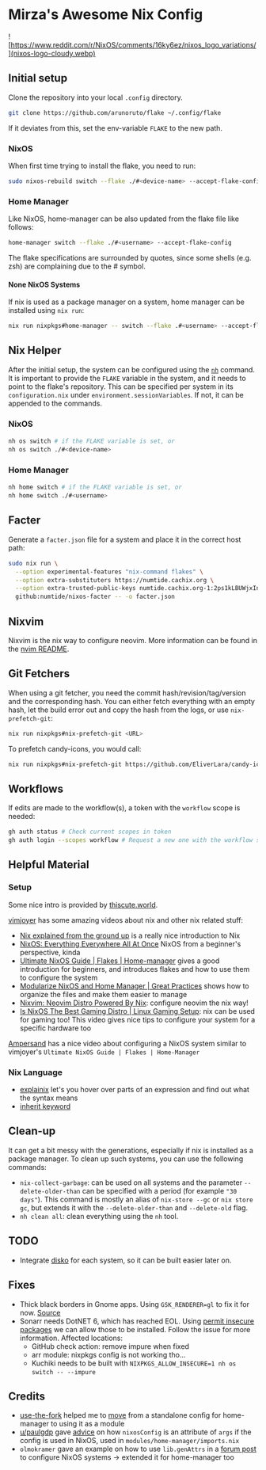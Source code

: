 # Mirza's Awesome Nix Config

<!-- ![https://www.reddit.com/r/NixOS/comments/16ky6ez/nixos_logo_variations/](https://preview.redd.it/nixos-logo-variations-v0-yr95r3otvsob1.png?width=1024&format=png&auto=webp&s=d0a14a613101103a31844ab60a711128286468a2) -->

![https://www.reddit.com/r/NixOS/comments/16ky6ez/nixos_logo_variations/](nixos-logo-cloudy.webp)

## Initial setup

Clone the repository into your local `.config` directory.

```sh
git clone https://github.com/arunoruto/flake ~/.config/flake
```

If it deviates from this, set the env-variable `FLAKE` to the new path.

### NixOS

When first time trying to install the flake, you need to run:

```sh
sudo nixos-rebuild switch --flake ./#<device-name> --accept-flake-config
```

### Home Manager

Like NixOS, home-manager can be also updated from the flake file like follows:

```sh
home-manager switch --flake ./#<username> --accept-flake-config
```

The flake specifications are surrounded by quotes, since some shells (e.g. zsh) are complaining due to the # symbol.

#### None NixOS Systems

If nix is used as a package manager on a system, home manager can be installed using `nix run`:

```sh
nix run nixpkgs#home-manager -- switch --flake .#<username> --accept-flake-config
```

## Nix Helper

After the initial setup, the system can be configured using the [`nh`](https://github.com/viperML/nh) command.
It is important to provide the `FLAKE` variable in the system, and it needs to point to the flake's repository.
This can be specified per system in its `configuration.nix` under `environment.sessionVariables`.
If not, it can be appended to the commands.

### NixOS

```sh
nh os switch # if the FLAKE variable is set, or
nh os switch ./#<device-name>
```

### Home Manager

```sh
nh home switch # if the FLAKE variable is set, or
nh home switch ./#<username>
```

## Facter

Generate a `facter.json` file for a system and place it in the correct host path:

```sh
sudo nix run \
  --option experimental-features "nix-command flakes" \
  --option extra-substituters https://numtide.cachix.org \
  --option extra-trusted-public-keys numtide.cachix.org-1:2ps1kLBUWjxIneOy1Ik6cQjb41X0iXVXeHigGmycPPE= \
  github:numtide/nixos-facter -- -o facter.json
```

## Nixvim

Nixvim is the nix way to configure neovim.
More information can be found in the [nvim README](../modules/home-manager/server/shell/nvim/README.md).

## Git Fetchers

When using a git fetcher, you need the commit hash/revision/tag/version and the corresponding hash.
You can either fetch everything with an empty hash, let the build error out and copy the hash from the logs,
or use `nix-prefetch-git`:

```sh
nix run nixpkgs#nix-prefetch-git <URL>
```

To prefetch candy-icons, you would call:

```sh
nix run nixpkgs#nix-prefetch-git https://github.com/EliverLara/candy-icons
```

## Workflows

If edits are made to the workflow(s), a token with the `workflow` scope is needed:

```sh
gh auth status # Check current scopes in token
gh auth login --scopes workflow # Request a new one with the workflow scope
```

## Helpful Material

### Setup

Some nice intro is provided by [thiscute.world](https://nixos-and-flakes.thiscute.world/).

[vimjoyer](https://www.youtube.com/@vimjoyer) has some amazing videos about nix and other nix related stuff:

- [Nix explained from the ground up](https://www.youtube.com/watch?v=5D3nUU1OVx8)
  is a really nice introduction to Nix
- [NixOS: Everything Everywhere All At Once](https://www.youtube.com/watch?v=CwfKlX3rA6E)
  NixOS from a beginner's perspective, kinda
- [Ultimate NixOS Guide | Flakes | Home-manager](https://www.youtube.com/watch?v=a67Sv4Mbxmc)
  gives a good introduction for beginners, and introduces flakes and how to use them to configure the system
- [Modularize NixOS and Home Manager | Great Practices](https://www.youtube.com/watch?v=vYc6IzKvAJQ)
  shows how to organize the files and make them easier to manage
- [Nixvim: Neovim Distro Powered By Nix](https://www.youtube.com/watch?v=b641h63lqy0):
  configure neovim the nix way!
- [Is NixOS The Best Gaming Distro | Linux Gaming Setup](https://www.youtube.com/watch?v=qlfm3MEbqYA):
  nix can be used for gaming too! This video gives nice tips to configure your system for a specific hardware too

[Ampersand](https://www.youtube.com/watch?v=nLwbNhSxLd4) has a nice video about configuring a NixOS system
similar to vimjoyer's `Ultimate NixOS Guide | Flakes | Home-Manager`

### Nix Language

- [explainix](https://zaynetro.com/explainix) let's you hover over parts of an expression
  and find out what the syntax means
- [inherit keyword](https://www.ersocon.net/articles/master-nix-inherit-keyword-in-5-minutes~c464b126-0d57-4971-9a87-2515f9aa8d19)

## Clean-up

It can get a bit messy with the generations, especially if nix is installed as a package manager.
To clean up such systems, you can use the following commands:

- `nix-collect-garbage`: can be used on all systems and the parameter `--delete-older-than`
  can be specified with a period (for example `"30 days"`).
  This command is mostly an alias of `nix-store --gc` or `nix store gc`,
  but extends it with the `--delete-older-than` and `--delete-old` flag.
- `nh clean all`: clean everything using the `nh` tool.

## TODO

- Integrate [disko](https://github.com/nix-community/disko) for each system,
  so it can be built easier later on.

## Fixes

- Thick black borders in Gnome apps. Using `GSK_RENDERER=gl` to fix it for now.
  [Source](https://gitlab.gnome.org/GNOME/gtk/-/issues/6890#note_2232593)
- Sonarr needs DotNET 6, which has reached EOL.
  Using [permit insecure packages](https://github.com/NixOS/nixpkgs/issues/360592#issuecomment-2513490613)
  we can allow those to be installed. Follow the issue for more information.
  Affected locations:
  - GitHub check action: remove impure when fixed
  - arr module: nixpkgs config is not working tho...
  - Kuchiki needs to be built with `NIXPKGS_ALLOW_INSECURE=1 nh os switch -- --impure`

## Credits

- [use-the-fork](https://github.com/use-the-fork) helped me to [move](https://www.reddit.com/r/NixOS/comments/1eely7a/access_homemanager_config_from_my_nixos_config/) from a standalone config for home-manager to using it as a module
- [u/paulgdp](https://www.reddit.com/user/paulgdp/) gave [advice](https://www.reddit.com/r/NixOS/comments/19c5een/comment/kiwxy8b/?utm_source=share&utm_medium=web3x&utm_name=web3xcss&utm_term=1&utm_content=share_button) on how `nixosConfig` is an attribute of `args` if the config is used in NixOS, used in `modules/home-manager/imports.nix`
- `olmokramer` gave an example on how to use `lib.genAttrs` in a [forum post](https://discourse.nixos.org/t/flakes-how-to-automatically-set-machine-hostname-to-nixosconfiguration-name/45217/2) to configure NixOS systems → extended it for home-manager too
